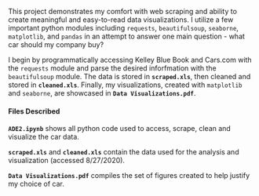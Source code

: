 This project demonstrates my comfort with web scraping and ability to create meaningful and easy-to-read data visualizations. I utilize a few important python modules including `requests`, `beautifulsoup`, `seaborne`, `matplotlib`, and `pandas` in an attempt to answer one main question - what car should my company buy?

I begin by programmatically accessing Kelley Blue Book and Cars.com with the `requests` module and parse the desired inforfmation with the `beautifulsoup` module. The data is stored in **`scraped.xls`**, then cleaned and stored in **`cleaned.xls`**. Finally, my visualizations, created with `matplotlib` and `seaborne`, are showcased in **`Data Visualizations.pdf`**.

#### Files Described

**`ADE2.ipynb`** shows all python code used to access, scrape, clean and visualize the car data.

**`scraped.xls`** and **`cleaned.xls`** contain the data used for the analysis and visualization (accessed 8/27/2020).

**`Data Visualizations.pdf`** compiles the set of figures created to help justify my choice of car.
